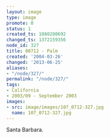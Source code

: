 ```yaml
---
layout: image
type: image
promote: 0
status: 1
created_ts: 1080280692
changed_ts: 1372159356
node_id: 327
title: 00712 - Palm
created: '2004-03-26'
changed: '2013-06-25'
aliases:
- "/node/327/"
permalink: "/node/327/"
tags:
- California
- 2003/09 - September 2003
images:
- src: image/images/107_0712-327.jpg
  name: 107_0712-327.jpg
---
```

Santa Barbara.
